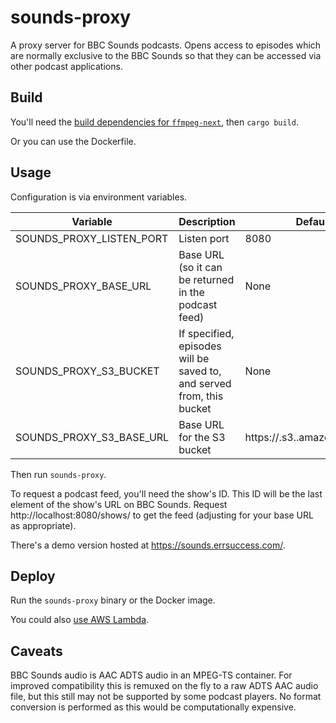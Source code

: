 # sounds-proxy

A proxy server for BBC Sounds podcasts. Opens access to episodes which are normally exclusive to the BBC Sounds so that they can be accessed via other podcast applications.

## Build

You'll need the [build dependencies for `ffmpeg-next`](https://github.com/zmwangx/rust-ffmpeg/wiki/Notes-on-building), then `cargo build`.

Or you can use the Dockerfile.

## Usage

Configuration is via environment variables.

| Variable | Description | Default |
| --- | --- | --- |
| SOUNDS_PROXY_LISTEN_PORT | Listen port | 8080 |
| SOUNDS_PROXY_BASE_URL | Base URL (so it can be returned in the podcast feed) | None |
| SOUNDS_PROXY_S3_BUCKET | If specified, episodes will be saved to, and served from, this bucket | None |
| SOUNDS_PROXY_S3_BASE_URL | Base URL for the S3 bucket | https://<bucket-name>.s3.<region>.amazonaws.com/ |

Then run `sounds-proxy`.

To request a podcast feed, you'll need the show's ID. This ID will be the last element of the show's URL on BBC Sounds.
Request http://localhost:8080/shows/<show-id> to get the feed (adjusting for your base URL as appropriate).

There's a demo version hosted at https://sounds.errsuccess.com/.

## Deploy

Run the `sounds-proxy` binary or the Docker image.

You could also [use AWS Lambda](terraform-sounds-proxy-lambda/README.md).

## Caveats

BBC Sounds audio is AAC ADTS audio in an MPEG-TS container. For improved compatibility this is remuxed on the fly to a raw ADTS AAC audio file, but this still may not be supported by some podcast players. No format conversion is performed as this would be computationally expensive.
